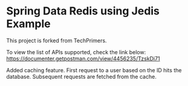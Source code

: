 # Spring Data Redis using Jedis Example

This project is forked from TechPrimers.

To view the list of APIs supported, check the link below: 
https://documenter.getpostman.com/view/4456235/TzskDi71

Added caching feature. First request to a user based on the ID hits the database. 
Subsequent requests are fetched from the cache. 
